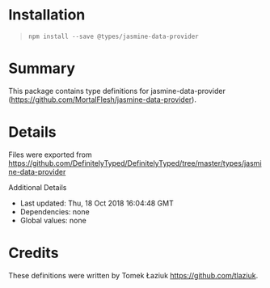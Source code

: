# Installation
> `npm install --save @types/jasmine-data-provider`

# Summary
This package contains type definitions for jasmine-data-provider (https://github.com/MortalFlesh/jasmine-data-provider).

# Details
Files were exported from https://github.com/DefinitelyTyped/DefinitelyTyped/tree/master/types/jasmine-data-provider

Additional Details
 * Last updated: Thu, 18 Oct 2018 16:04:48 GMT
 * Dependencies: none
 * Global values: none

# Credits
These definitions were written by Tomek Łaziuk <https://github.com/tlaziuk>.
